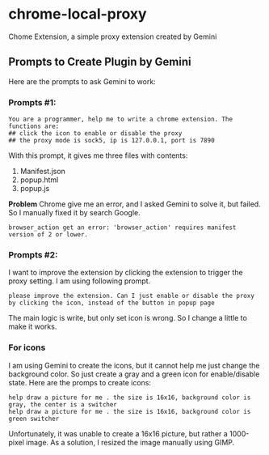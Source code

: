 # chrome-local-proxy
Chome Extension, a simple proxy extension created by Gemini

## Prompts to Create Plugin by Gemini
Here are the prompts to ask Gemini to work:

### Prompts #1:
```
You are a programmer, help me to write a chrome extension. The functions are:
## click the icon to enable or disable the proxy
## the proxy mode is sock5, ip is 127.0.0.1, port is 7890
```

With this prompt, it gives me three files with contents:
1. Manifest.json
2. popup.html
3. popup.js

**Problem**
Chrome give me an error, and I asked Gemini to solve it, but failed. So I manually fixed it by search Google.
```
browser_action get an error: 'browser_action' requires manifest version of 2 or lower.
```

### Prompts #2:
I want to improve the extension by clicking the extension to trigger the proxy setting. I am using following prompt.
```
please improve the extension. Can I just enable or disable the proxy by clicking the icon, instead of the button in popup page

```

The main logic is write, but only set icon is wrong. So I change a little to make it works.

### For icons
I am using Gemini to create the icons, but it cannot help me just change the background color. So just create a gray and a green icon for enable/disable state. Here are the promps to create icons:
```
help draw a picture for me . the size is 16x16, background color is gray, the center is a switcher
help draw a picture for me . the size is 16x16, background color is green switcher
```
Unfortunately, it was unable to create a 16x16 picture, but rather a 1000-pixel image. As a solution, I resized the image manually using GIMP.
